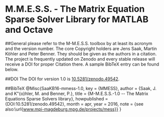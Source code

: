 M.M.E.S.S. - The Matrix Equation Sparse Solver Library for MATLAB and Octave
============================================================================

##General
please refer to the M-M.E.S.S. toolbox by at least its acronym and the
version number. The core Copyright holders are Jens Saak, Martin
Köhler and Peter Benner. They should be given as the authors in a
citation. The project is frequently updated on Zenodo and every stable
release will receive a DOI for proper Citation there. A sample BibTeX
entry can be found below.

##DOI
The DOI for version 1.0 is
[10.5281/zenodo.49542](dx.doi.org/10.5281/zenodo.49542).

##BibTeX
@Misc{SaaKB16-mmess-1.0,
  key =			 {MMESS},
  author =		 {Saak, J. and K\"{o}hler, M. and Benner, P.},
  title =		 {M-M.E.S.S.-1.0 -- The Matrix Equations Sparse Solvers library},
  howpublished = {DOI:10.5281/zenodo.49542},
  month =		 apr,
  year =		 2016,
  note =		 {see also:\url{www.mpi-magdeburg.mpg.de/projects/mess}}
}
